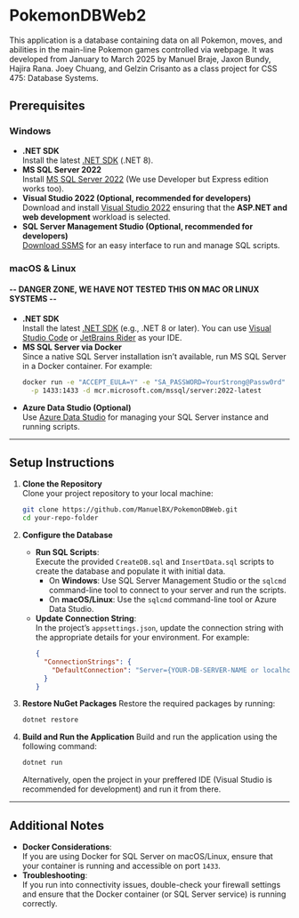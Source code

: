 ﻿# PokemonDBWeb2
This application is a database containing data on all Pokemon, moves, and abilities in the main-line Pokemon games controlled via webpage. It was developed from January to March 2025 by Manuel Braje, Jaxon Bundy, Hajira Rana. Joey Chuang, and Gelzin Crisanto as a class project for CSS 475: Database Systems.

## Prerequisites

### Windows
- **.NET SDK**  
  Install the latest [.NET SDK](https://dotnet.microsoft.com/download) (.NET 8).
- **MS SQL Server 2022**  
  Install [MS SQL Server 2022](https://www.microsoft.com/en-us/sql-server/sql-server-downloads) (We use Developer but Express edition works too).
- **Visual Studio 2022 (Optional, recommended for developers)**  
  Download and install [Visual Studio 2022](https://visualstudio.microsoft.com/vs/) ensuring that the **ASP.NET and web development** workload is selected.
- **SQL Server Management Studio (Optional, recommended for developers)**  
  [Download SSMS](https://docs.microsoft.com/en-us/sql/ssms/download-sql-server-management-studio-ssms) for an easy interface to run and manage SQL scripts.

### macOS & Linux
#### -- DANGER ZONE, WE HAVE NOT TESTED THIS ON MAC OR LINUX SYSTEMS --
- **.NET SDK**  
  Install the latest [.NET SDK](https://dotnet.microsoft.com/download) (e.g., .NET 8 or later). You can use [Visual Studio Code](https://code.visualstudio.com/) or [JetBrains Rider](https://www.jetbrains.com/rider/) as your IDE.
- **MS SQL Server via Docker**  
  Since a native SQL Server installation isn’t available, run MS SQL Server in a Docker container. For example:
  ```bash
  docker run -e "ACCEPT_EULA=Y" -e "SA_PASSWORD=YourStrong@Passw0rd" \
    -p 1433:1433 -d mcr.microsoft.com/mssql/server:2022-latest
  ```
- **Azure Data Studio (Optional)**  
  Use [Azure Data Studio](https://docs.microsoft.com/en-us/sql/azure-data-studio/download-azure-data-studio) for managing your SQL Server instance and running scripts.

---

## Setup Instructions

1. **Clone the Repository**  
   Clone your project repository to your local machine:
   ```bash
   git clone https://github.com/ManuelBX/PokemonDBWeb.git
   cd your-repo-folder
   ```

2. **Configure the Database**
   - **Run SQL Scripts**:  
     Execute the provided `CreateDB.sql` and `InsertData.sql` scripts to create the database and populate it with initial data.
     - On **Windows**: Use SQL Server Management Studio or the `sqlcmd` command-line tool to connect to your server and run the scripts.
     - On **macOS/Linux**: Use the `sqlcmd` command-line tool or Azure Data Studio.
   - **Update Connection String**:  
     In the project’s `appsettings.json`, update the connection string with the appropriate details for your environment. For example:
     ```json
     {
       "ConnectionStrings": {
         "DefaultConnection": "Server={YOUR-DB-SERVER-NAME or localhost};Database=PokemonDB;Trusted_Connection=True;MultipleActiveResultSets=true;TrustServerCertificate=True"
       }
     }
     ```

3. **Restore NuGet Packages**
   Restore the required packages by running:
   ```bash
   dotnet restore
   ```

4. **Build and Run the Application**
   Build and run the application using the following command:
   ```bash
   dotnet run
   ```
   Alternatively, open the project in your preffered IDE (Visual Studio is recommended for development) and run it from there.

---

## Additional Notes
- **Docker Considerations**:  
  If you are using Docker for SQL Server on macOS/Linux, ensure that your container is running and accessible on port `1433`.
- **Troubleshooting**:  
  If you run into connectivity issues, double-check your firewall settings and ensure that the Docker container (or SQL Server service) is running correctly.

